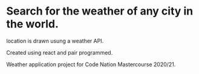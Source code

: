 # Search for the weather of any city in the world.

location is drawn usung a weather API.

Created using react and pair programmed.

Weather application project for Code Nation Mastercourse 2020/21.
